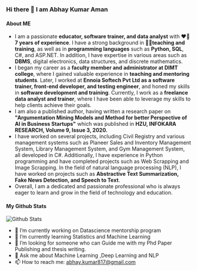 ### Hi there 👋 I am **Abhay Kumar Aman**

#### About ME

- I am a passionate **educator, software trainer, and data analyst** with :heart_on_fire: **7 years of experience**. I have a strong background in :man_teacher:**teaching and training**, as well as in **programming languages** such as **Python, SQL**, C#, and ASP.NET. In addition, I have expertise in various areas such as **DBMS**, digital electronics, data structures, and discrete mathematics.
- I began my career as a **faculty member and administrator at DIMT college**, where I gained valuable experience in **teaching and mentoring students**. Later, I worked at **Ennoia Softech Pvt Ltd as a software trainer, front-end developer, and testing engineer**, and honed my skills in **software development and training**. Currently, I work as a **freelance data analyst and trainer**, where I have been able to leverage my skills to help clients achieve their goals.
- I am also a published author, having written a research paper on **"Argumentation Mining Models and Method for better Perspective of AI in Business Startups"** which was published in **HZU, INFOKARA RESEARCH, Volume 9, Issue 3, 2020.**
- I have worked on several projects, including Civil Registry and various management systems such as Planeer Sales and Inventory Management System, Library Management System, and Gym Management System, all developed in C#. Additionally, I have experience in Python programming and have completed projects such as Web Scrapping and Image Scrapping. In the field of natural language processing (NLP), I have worked on projects such as **Abstractive Text Summarization, Fake News Detection, and Speech to Text**.
- Overall, I am a dedicated and passionate professional who is always eager to learn and grow in the field of technology and education.

#### My Github Stats

![Github Stats](https://github-readme-stats.vercel.app/api/top-langs/?username=Abhay5991)


- 🔭 I’m currently working on Datascience mentorship program
- 🌱 I’m currently learning Statistics and Machine Learning
- 🤔 I’m looking for someone who can Guide me with my Phd Paper Publishing and thesis writing.
- 💬 Ask me about Machine Learning ,Deep Learning and NLP
- 📫 How to reach me: abhay.kumar817@gmail.com
<!--
**Abhay5991/Abhay5991** is a ✨ _special_ ✨ repository because its `README.md` (this file) appears on your GitHub profile.

Here are some ideas to get you started:


- 😄 Pronouns: ...
- ⚡ Fun fact: ...
- 👯 I’m looking to collaborate on ...

-->
